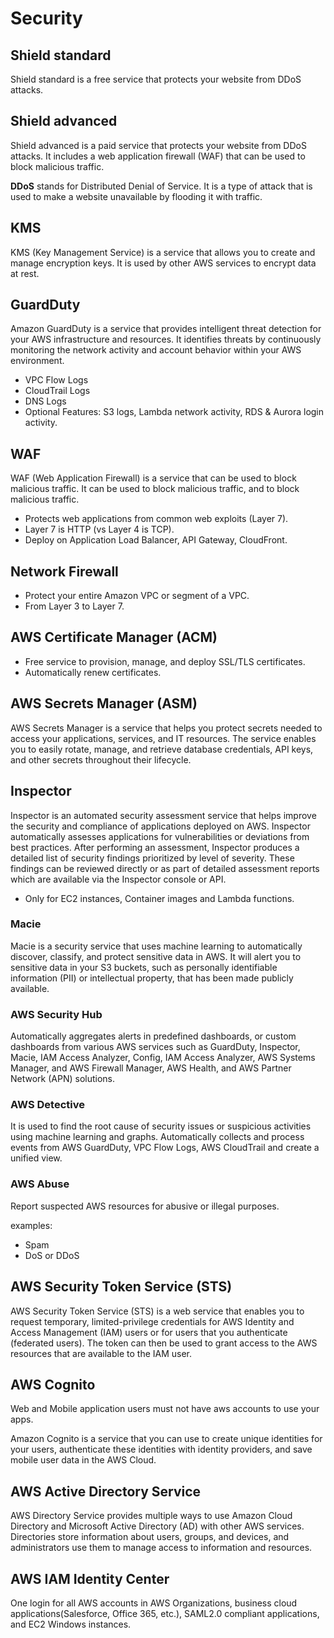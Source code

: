# Security

## Shield standard

Shield standard is a free service that protects your website from DDoS attacks.

## Shield advanced

Shield advanced is a paid service that protects your website from DDoS attacks. It includes a web application firewall (WAF) that can be used to block malicious traffic.

**DDoS** stands for Distributed Denial of Service. It is a type of attack that is used to make a website unavailable by flooding it with traffic.

## KMS

KMS (Key Management Service) is a service that allows you to create and manage encryption keys. It is used by other AWS services to encrypt data at rest.

## GuardDuty

Amazon GuardDuty is a service that provides intelligent threat detection for your AWS infrastructure and resources. It identifies threats by continuously monitoring the network activity and account behavior within your AWS environment.

- VPC Flow Logs
- CloudTrail Logs
- DNS Logs
- Optional Features: S3 logs, Lambda network activity, RDS & Aurora login activity.

## WAF

WAF (Web Application Firewall) is a service that can be used to block malicious traffic. It can be used to block malicious traffic, and to block malicious traffic.

- Protects web applications from common web exploits (Layer 7).
- Layer 7 is HTTP (vs Layer 4 is TCP).
- Deploy on Application Load Balancer, API Gateway, CloudFront.

## Network Firewall

- Protect your entire Amazon VPC or segment of a VPC.
- From Layer 3 to Layer 7.

## AWS Certificate Manager (ACM)

- Free service to provision, manage, and deploy SSL/TLS certificates.
- Automatically renew certificates.

## AWS Secrets Manager (ASM)

AWS Secrets Manager is a service that helps you protect secrets needed to access your applications, services, and IT resources. The service enables you to easily rotate, manage, and retrieve database credentials, API keys, and other secrets throughout their lifecycle.

## Inspector

Inspector is an automated security assessment service that helps improve the security and compliance of applications deployed on AWS. Inspector automatically assesses applications for vulnerabilities or deviations from best practices. After performing an assessment, Inspector produces a detailed list of security findings prioritized by level of severity. These findings can be reviewed directly or as part of detailed assessment reports which are available via the Inspector console or API.

- Only for EC2 instances, Container images and Lambda functions.

### Macie

Macie is a security service that uses machine learning to automatically discover, classify, and protect sensitive data in AWS. It will alert you to sensitive data in your S3 buckets, such as personally identifiable information (PII) or intellectual property, that has been made publicly available.

### AWS Security Hub

Automatically aggregates alerts in predefined dashboards, or custom dashboards from various AWS services such as GuardDuty, Inspector, Macie, IAM Access Analyzer, Config, IAM Access Analyzer, AWS Systems Manager, and AWS Firewall Manager, AWS Health, and AWS Partner Network (APN) solutions.

### AWS Detective

It is used to find the root cause of security issues or suspicious activities using machine learning and graphs. Automatically collects and process events from AWS GuardDuty, VPC Flow Logs, AWS CloudTrail and create a unified view.

### AWS Abuse

Report suspected AWS resources for abusive or illegal purposes.

examples:

- Spam
- DoS or DDoS

## AWS Security Token Service (STS)

AWS Security Token Service (STS) is a web service that enables you to request temporary, limited-privilege credentials for AWS Identity and Access Management (IAM) users or for users that you authenticate (federated users). The token can then be used to grant access to the AWS resources that are available to the IAM user.

## AWS Cognito

Web and Mobile application users must not have aws accounts to use your apps.

Amazon Cognito is a service that you can use to create unique identities for your users, authenticate these identities with identity providers, and save mobile user data in the AWS Cloud.

## AWS Active Directory Service

AWS Directory Service provides multiple ways to use Amazon Cloud Directory and Microsoft Active Directory (AD) with other AWS services. Directories store information about users, groups, and devices, and administrators use them to manage access to information and resources.

## AWS IAM Identity Center

One login for all AWS accounts in AWS Organizations, business cloud applications(Salesforce, Office 365, etc.), SAML2.0 compliant applications, and EC2 Windows instances.
